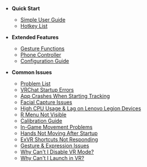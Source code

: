 
- __Quick Start__  

  - [Simple User Guide](/en/guide.md)
  - [Hotkey List](/en/hotkey.md#Keybind-Settings)



- __Extended Features__  
  - [Gesture Functions](/en/gestura.md#Gesture-Instructions)  
  - [Phone Controller](/en/fakehand.md#Mobile-Controller-Usage-Guide)  
  - [Configuration Guide](/en/config_info.md)  

- __Common Issues__  
  - [Problem List](/en/problems_list.md)  
  - [VRChat Startup Errors](/en/problems.md#VRChat-fails-to-launch-with-errors)  
  - [App Crashes When Starting Tracking](/en/problems.md#App-crashes-when-clicking-Start-Tracking)  
  - [Facial Capture Issues](/en/problems.md#Facial-Tracking-FAQs)  
  - [High CPU Usage & Lag on Lenovo Legion Devices](/en/problems.md#Lenovo-Legion-Performance-Issues)  
  - [R Menu Not Visible](/en/problems.md#R-Menu-Not-Visible)  
  - [Calibration Guide](/en/problems.md#Facial-Tracking-FAQs)  
  - [In-Game Movement Problems](/en/problems.md#In-Game-Movement-Issues)  
  - [Hands Not Moving After Startup](/en/problems.md#Driver-Issues)  
  - [ExVR Shortcuts Not Responding](/en/problems.md#ExVR-Hotkeys-Unresponsive)  
  - [Gesture & Expression Issues](/en/problems.md#Gesture/Expression-Issues)  
  - [Why Can't I Disable VR Mode?](/en/problems.md#Can't-Disable-VR-Mode)  
  - [Why Can't I Launch in VR?](/en/problems.md#Failed-VR-Mode-Activation)  